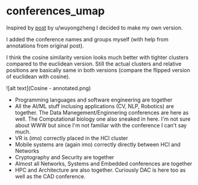 # conferences_umap

Inspired by [post](https://www.reddit.com/r/dataisbeautiful/comments/mvemov/oc_relationship_of_top_computer_science/) by u/wuyongzheng I decided to make my own version.

I added the conference names and groups myself (with help from annotations from original post). 

I think the cosine similarity version looks much better with tighter clusters compared to the euclidean version. Still the actual clusters and relative positions are basically same in both versions (compare the flipped version of euclidean with cosine). 

![alt text](Cosine - annotated.png)

- Programming languages and software engineering are together
- All the AI/ML stuff inclusing applications (CV, NLP, Robotics) are together. The Data Manegement/Enginnering conferences are here as well. The Computational biology one also sneaked in here. I'm not sure about WWW but since I'm not familiar with the conference I can't say much.
- VR is (imo) correctly placed in the HCI cluster
- Mobile systems are (again imo) correctly directly between HCI and Networks
- Cryptography and Security are together
- Almost all Networks, Systems and Embedded conferences are together
- HPC and Architecture are also together. Curiously DAC is here too as well as the CAD conference. 

